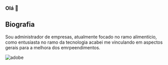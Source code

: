 ### Olá 👋

## Biografia 

Sou administrador de empresas, atualmente focado no ramo alimentício, como entusiasta no ramo da tecnologia acabei me vinculando em aspectos gerais para a melhora dos emrpeendimentos.

![adobe](https://img.shields.io/badge/Adobe%20Lightroom-31A8FF?style=for-the-badge&logo=Adobe%20Lightroom&logoColor=white)
